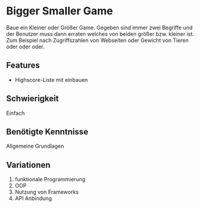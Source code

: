 # Bigger Smaller Game

Baue ein Kleiner oder Größer Game.
Gegeben sind immer zwei Begriffe und der Benutzer muss dann erraten welches von beiden größer bzw. kleiner ist. 
Zum Beispiel nach Zugriffszahlen von Webseiten oder Gewicht von Tieren oder oder oder.

## Features
- Highscore-Liste mit einbauen

## Schwierigkeit
Einfach

## Benötigte Kenntnisse
Allgemeine Grundlagen

## Variationen
1. funktionale Programmierung
2. OOP
3. Nutzung von Frameworks
4. API Anbindung